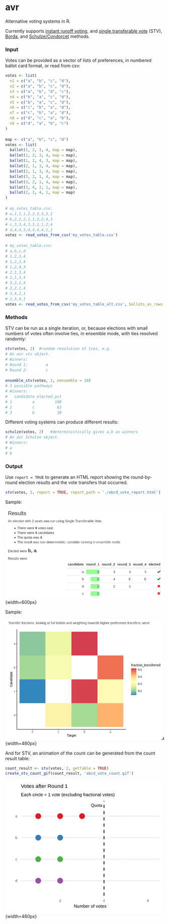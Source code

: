 # avr
Alternative voting systems in R.

Currently supports [instant runoff voting](https://en.wikipedia.org/wiki/Instant-runoff_voting), and [single transferable vote](https://en.wikipedia.org/wiki/Single_transferable_vote) (STV), [Borda](https://en.wikipedia.org/wiki/Borda_count), and [Schulze/Condorcet](https://en.wikipedia.org/wiki/Condorcet_method) methods.

### Input 

Votes can be provided as a vector of lists of preferences, in numbered ballot card format, or read from csv:

```r
votes <- list(
  n1 = c("a", "b", "c", "d"),
  n2 = c("a", "b", "c", "d"),
  n3 = c("a", "b", "d", "c"),
  n4 = c("b", "a", "c", "d"),
  n5 = c("b", "a", "c", "d"),
  n6 = c("c", "b", "a", "d"),
  n7 = c("c", "b", "a", "d"),
  n8 = c("d", "c", "a", "b"),
  n9 = c("d", "a", "b", "c")
)

map <- c("a", "b", "c", "d")
votes <- list(
  ballot(1, 2, 3, 4, map = map),
  ballot(1, 2, 3, 4, map = map),
  ballot(1, 2, 4, 3, map = map),
  ballot(2, 1, 3, 4, map = map),
  ballot(2, 1, 3, 4, map = map),
  ballot(3, 2, 1, 4, map = map),
  ballot(3, 2, 1, 4, map = map),
  ballot(3, 4, 2, 1, map = map),
  ballot(2, 3, 4, 1, map = map)
)

# my_votes_table.csv:
# a,1,1,1,2,2,3,3,3,2
# b,2,2,2,1,1,2,2,4,3
# c,3,3,4,3,3,1,1,2,4
# d,4,4,3,4,4,4,4,1,1
votes <- read_votes_from_csv('my_votes_table.csv')

# my_votes_table.csv:
# a,b,c,d
# 1,2,3,4
# 1,2,3,4
# 1,2,4,3
# 2,1,3,4
# 2,1,3,4
# 3,2,1,4
# 3,2,1,4
# 3,4,2,1
# 2,3,4,1
votes <- read_votes_from_csv('my_votes_table_alt.csv', ballots_as_rows = FALSE)
```

### Methods 

STV can be run as a single iteration, or, because elections with small numbers of votes often involve ties, in ensemble mode, with ties resolved randomly:

```r
stv(votes, 2)  #random resolution of ties, e.g.
# An avr stv object.
# Winners:
# Round 1:        a
# Round 2:        c

ensemble_stv(votes, 2, nensemble = 10)
# 3 possible pathways
# Winners:
#   candidate elected_pct
# 1         a         100
# 2         c          62
# 3         b          38
```

Different voting systems can produce different results:

```r
schulze(votes, 2)   #deterministically gives a,b as winners
# An avr Schulze object.
# Winners:
# a
# b
```

### Output

Use `report = TRUE` to generate an HTML report showing the round-by-round election results and the vote transfers that occurred.

```r
stv(votes, 2, report = TRUE, report_path = './abcd_vote_report.html')
```
Sample:

![](docs/report_screenshot_1.png){width=600px}

Sample:

![](docs/report_screenshot_2.png){width=480px}

And for STV, an animation of the count can be generated from the count result table:

```r
count_result <- stv(votes, 2, getTable = TRUE)
create_stv_count_gif(count_result, 'abcd_vote_count.gif')
```
![](docs/abcd_vote_count.gif){width=480px}

